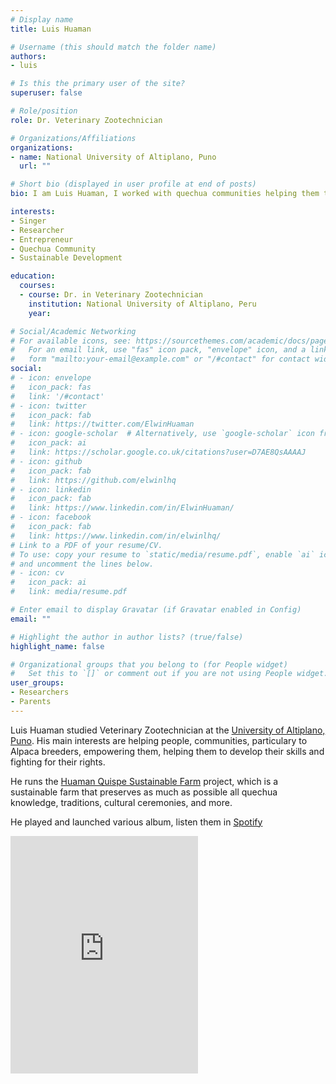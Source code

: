 ```yaml
---
# Display name
title: Luis Huaman

# Username (this should match the folder name)
authors:
- luis

# Is this the primary user of the site?
superuser: false

# Role/position
role: Dr. Veterinary Zootechnician

# Organizations/Affiliations
organizations:
- name: National University of Altiplano, Puno
  url: ""

# Short bio (displayed in user profile at end of posts)
bio: I am Luis Huaman, I worked with quechua communities helping them to develop their Alpaca herds in in the highlands of Puno, Peru.

interests:
- Singer
- Researcher
- Entrepreneur
- Quechua Community
- Sustainable Development

education:
  courses:
  - course: Dr. in Veterinary Zootechnician 
    institution: National University of Altiplano, Peru
    year: 

# Social/Academic Networking
# For available icons, see: https://sourcethemes.com/academic/docs/page-builder/#icons
#   For an email link, use "fas" icon pack, "envelope" icon, and a link in the
#   form "mailto:your-email@example.com" or "/#contact" for contact widget.
social:
# - icon: envelope
#   icon_pack: fas
#   link: '/#contact'
# - icon: twitter
#   icon_pack: fab
#   link: https://twitter.com/ElwinHuaman
# - icon: google-scholar  # Alternatively, use `google-scholar` icon from `ai` icon pack
#   icon_pack: ai
#   link: https://scholar.google.co.uk/citations?user=D7AE8QsAAAAJ
# - icon: github
#   icon_pack: fab
#   link: https://github.com/elwinlhq
# - icon: linkedin
#   icon_pack: fab
#   link: https://www.linkedin.com/in/ElwinHuaman/
# - icon: facebook
#   icon_pack: fab
#   link: https://www.linkedin.com/in/elwinlhq/
# Link to a PDF of your resume/CV.
# To use: copy your resume to `static/media/resume.pdf`, enable `ai` icons in `params.toml`, 
# and uncomment the lines below.
# - icon: cv
#   icon_pack: ai
#   link: media/resume.pdf

# Enter email to display Gravatar (if Gravatar enabled in Config)
email: ""

# Highlight the author in author lists? (true/false)
highlight_name: false

# Organizational groups that you belong to (for People widget)
#   Set this to `[]` or comment out if you are not using People widget.
user_groups:
- Researchers
- Parents
---
```


Luis Huaman studied Veterinary Zootechnician at the [University of Altiplano, Puno](https://portal.unap.edu.pe/). His main interests are helping people, communities, particulary to Alpaca breeders, empowering them, helping them to develop their skills and fighting for their rights.

He runs the [Huaman Quispe Sustainable Farm](https://quechuaexperience.github.io/) project, which is a sustainable farm that preserves as much as possible all quechua knowledge, traditions, cultural ceremonies, and more.

He played and launched various album, listen them in [Spotify](https://open.spotify.com/artist/4eROXlptBLFnGoqWArvjQA)

<iframe src="https://open.spotify.com/embed/artist/4eROXlptBLFnGoqWArvjQA" width="300" height="380" frameborder="0" allowtransparency="true" allow="encrypted-media"></iframe>

